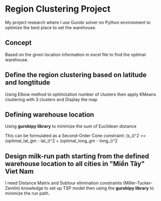 # Region Clustering Project
My project research where I use Gurobi solver on Python environment to optimize the best place to set the warehouse.

## Concept
Based on the given location information in excel file to find the optimal warehouse.

## Define the region clustering based on latitude and longtitude
Using Elbow method to optimization number of clusters then apply KMeans clustering with 3 clusters and Display the map

## Defining warehouse location
Using **gurobipy library** to minimize the sum of Euclidean distance

This can be formulated as a Second-Order Cone constraint:
(s_i)^2 >= (optimal_lat_gm - lat_i)^2 + (optimal_long_gm - long_i)^2

## Design milk-run path starting from the defined warehouse location to all cities in "Miền Tây" Viet Nam
I need Distance Matrix and Subtour elimination constraints (Miller-Tucker-Zemlin) knowledge to set up TSP model then using the **gurobipy library** to minimize the run path.

